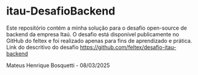 # itau-DesafioBackend
 
Este repositório contém a minha solução para o desafio open-source de backend da empresa Itaú. O desafio está disponível publicamente no GitHub do feltex e foi realizado apenas para fins de aprendizado e prática.
Link do descritivo do desafio
https://github.com/feltex/desafio-itau-backend

Mateus Henrique Bosquetti - 08/03/2025

